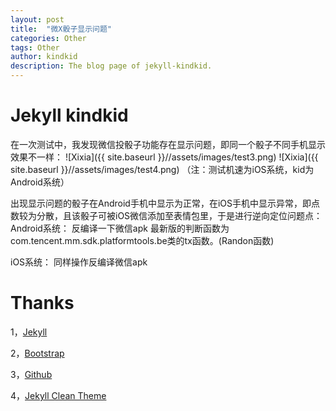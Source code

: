 ```yaml
---
layout: post
title:  "微X骰子显示问题"
categories: Other
tags: Other
author: kindkid
description: The blog page of jekyll-kindkid.
---
```


Jekyll kindkid
============

在一次测试中，我发现微信投骰子功能存在显示问题，即同一个骰子不同手机显示效果不一样：
![Xixia]({{ site.baseurl }}//assets/images/test3.png)
![Xixia]({{ site.baseurl }}//assets/images/test4.png)
（注：测试机速为iOS系统，kid为Android系统）

出现显示问题的骰子在Android手机中显示为正常，在iOS手机中显示异常，即点数较为分散，且该骰子可被iOS微信添加至表情包里，于是进行逆向定位问题点：
Android系统：
反编译一下微信apk
最新版的判断函数为com.tencent.mm.sdk.platformtools.be类的tx函数。(Randon函数)

iOS系统：
同样操作反编译微信apk


Thanks
======

1，[Jekyll][jekyll-url]

2，[Bootstrap][bootstrap-url]

3，[Github][github-url]

4，[Jekyll Clean Theme][Jekyll-Clean-Theme-url]

[jekyll-url]: http://jekyllrb.com/
[bootstrap-url]: http://getbootstrap.com/
[github-url]: https://github.com/
[Jekyll-Clean-Theme-url]: https://github.com/scotte/jekyll-clean
[xixia-url]: http://xixia.info/
